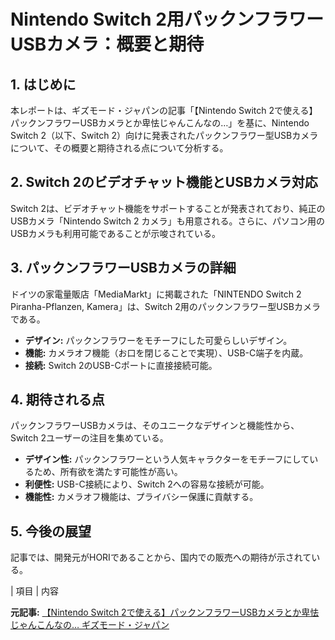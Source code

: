 # Nintendo Switch 2用パックンフラワーUSBカメラ：概要と期待

## 1. はじめに

本レポートは、ギズモード・ジャパンの記事「【Nintendo Switch 2で使える】パックンフラワーUSBカメラとか卑怯じゃんこんなの…」を基に、Nintendo Switch 2（以下、Switch 2）向けに発表されたパックンフラワー型USBカメラについて、その概要と期待される点について分析する。

## 2. Switch 2のビデオチャット機能とUSBカメラ対応

Switch 2は、ビデオチャット機能をサポートすることが発表されており、純正のUSBカメラ「Nintendo Switch 2 カメラ」も用意される。さらに、パソコン用のUSBカメラも利用可能であることが示唆されている。

## 3. パックンフラワーUSBカメラの詳細

ドイツの家電量販店「MediaMarkt」に掲載された「NINTENDO Switch 2 Piranha-Pflanzen, Kamera」は、Switch 2用のパックンフラワー型USBカメラである。

* **デザイン:** パックンフラワーをモチーフにした可愛らしいデザイン。
* **機能:** カメラオフ機能（お口を閉じることで実現）、USB-C端子を内蔵。
* **接続:** Switch 2のUSB-Cポートに直接接続可能。

## 4. 期待される点

パックンフラワーUSBカメラは、そのユニークなデザインと機能性から、Switch 2ユーザーの注目を集めている。

* **デザイン性:** パックンフラワーという人気キャラクターをモチーフにしているため、所有欲を満たす可能性が高い。
* **利便性:** USB-C接続により、Switch 2への容易な接続が可能。
* **機能性:** カメラオフ機能は、プライバシー保護に貢献する。

## 5. 今後の展望

記事では、開発元がHORIであることから、国内での販売への期待が示されている。

| 項目 | 内容 

**元記事:** [【Nintendo Switch 2で使える】パックンフラワーUSBカメラとか卑怯じゃんこんなの… ギズモード・ジャパン](https://www.gizmodo.jp/2025/04/nintendo-switch-2-piranha-plant-usb-c-camera.html)